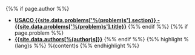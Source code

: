 <a name="%(author)s.%(problem)s"></a>

{%% if page.author %%}
- **[USACO {{site.data.problems['%(problem)s'].section}} - {{site.data.problems['%(problem)s'].title}}]({{site.baseurl}}/problem/%(problem)s)**
{%% endif %%}
{%% if page.problem %%}
- **[{{site.data.authors[%(author)s]}}]({{site.baseurl}}/author/%(author)s)**
{%% endif %%}
{%% highlight %(lang)s %%}
%(content)s
{%% endhighlight %%}